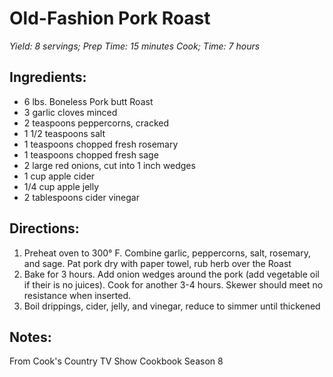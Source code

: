 Old-Fashion Pork Roast
===================================================
*Yield: 8 servings; Prep Time: 15 minutes Cook; Time: 7 hours*

Ingredients:
------------------------------------------------
*   6 lbs. Boneless Pork butt Roast
*   3 garlic cloves minced
*   2 teaspoons peppercorns, cracked
*   1 1/2 teaspoons salt
*   1 teaspoons chopped fresh rosemary
*   1 teaspoons chopped fresh sage
*   2 large red onions, cut into 1 inch wedges
*   1 cup apple cider
*   1/4 cup apple jelly
*   2 tablespoons cider vinegar

Directions:
------------------------------------------------------
1.  Preheat oven to 300° F. Combine garlic, peppercorns, salt, rosemary, and sage. Pat pork dry with paper towel, rub herb over the Roast
2. Bake for 3 hours. Add onion wedges around the pork (add vegetable oil if their is no juices). Cook for another 3-4 hours. Skewer should meet no resistance when inserted.
3. Boil drippings, cider, jelly, and vinegar, reduce to simmer until thickened

Notes:
------------------------------------------------------------------
From Cook's Country TV Show Cookbook Season 8
